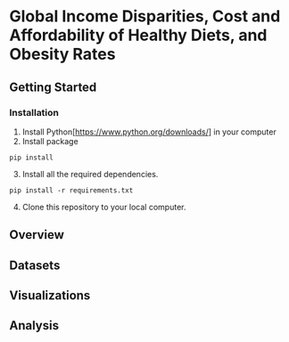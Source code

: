 # Global Income Disparities, Cost and Affordability of Healthy Diets, and Obesity Rates

## Getting Started

### Installation

1. Install Python[https://www.python.org/downloads/] in your computer
2. Install package
```
pip install 
```
3. Install all the required dependencies.
```
pip install -r requirements.txt
```
4. Clone this repository to your local computer.

## Overview

## Datasets

## Visualizations

## Analysis

## 
